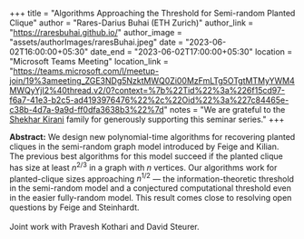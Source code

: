 +++
title = "Algorithms Approaching the Threshold for Semi-random Planted Clique"
author = "Rares-Darius Buhai (ETH Zurich)"
author_link = "https://raresbuhai.github.io/"
author_image = "assets/authorImages/raresBuhai.jpeg"
date = "2023-06-02T16:00:00+05:30"
date_end = "2023-06-02T17:00:00+05:30"
location = "Microsoft Teams Meeting"
location_link = "https://teams.microsoft.com/l/meetup-join/19%3ameeting_ZGE3NDg5NzktMWQ0Zi00MzFmLTg5OTgtMTMyYWM4MWQyYjI2%40thread.v2/0?context=%7b%22Tid%22%3a%226f15cd97-f6a7-41e3-b2c5-ad4193976476%22%2c%22Oid%22%3a%227c84465e-c38b-4d7a-9a9d-ff0dfa3638b3%22%7d"
notes = "We are grateful to the <a href = "https://www.accel.com/people/shekhar-kirani" target= "_blank">Shekhar Kirani</a> family for generously supporting this seminar series."
+++

<b>Abstract:</b>
We design new polynomial-time algorithms for recovering planted cliques in the semi-random graph model introduced by 
Feige and Kilian. The previous best algorithms for this model succeed if the planted clique has size at least $n^{2/3}$ 
in a graph with $n$ vertices. Our algorithms work for planted-clique sizes approaching $n^{1/2}$ — the 
information-theoretic threshold in the semi-random model and a conjectured computational threshold even in the 
easier fully-random model. This result comes close to resolving open questions by Feige and Steinhardt.
<br><br>
Joint work with Pravesh Kothari and David Steurer.

